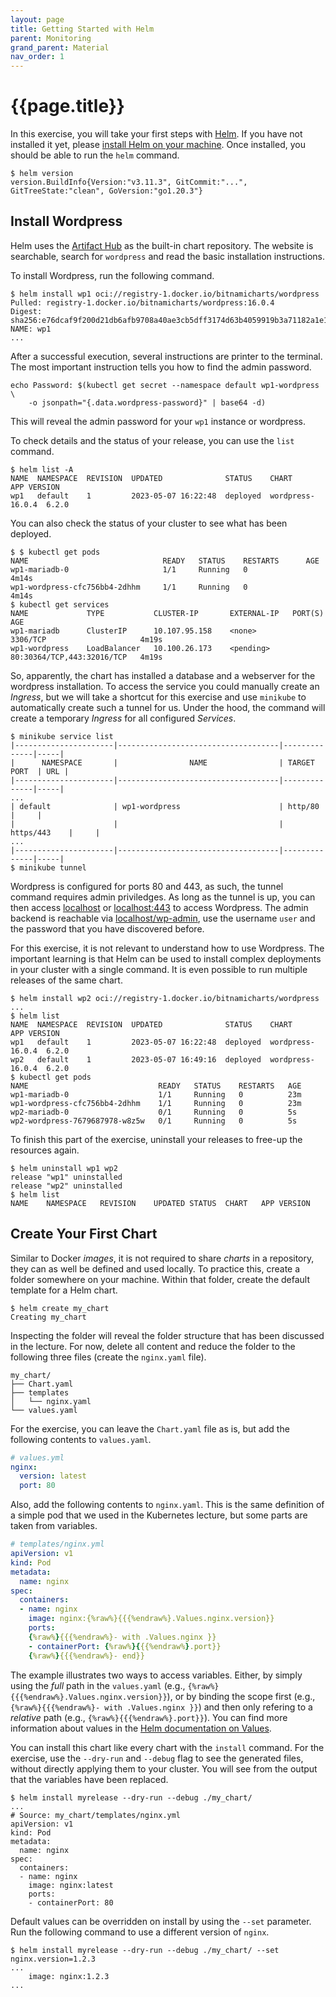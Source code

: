 ```yaml
---
layout: page
title: Getting Started with Helm
parent: Monitoring
grand_parent: Material
nav_order: 1
---
```


# {{page.title}}

In this exercise, you will take your first steps with [Helm][helm].
If you have not installed it yet, please [install Helm on your machine][helm-install].
Once installed, you should be able to run the `helm` command.

    $ helm version
    version.BuildInfo{Version:"v3.11.3", GitCommit:"...", GitTreeState:"clean", GoVersion:"go1.20.3"}

[helm]: https://helm.sh/
[helm-install]: https://helm.sh/docs/intro/install/
[helm-hub]: https://artifacthub.io/

## Install Wordpress

Helm uses the [Artifact Hub][helm-hub] as the built-in chart repository.
The website is searchable, search for `wordpress` and read the basic installation instructions.

To install Wordpress, run the following command.

    $ helm install wp1 oci://registry-1.docker.io/bitnamicharts/wordpress
    Pulled: registry-1.docker.io/bitnamicharts/wordpress:16.0.4
    Digest: sha256:e76dcaf9f200d21db6afb9708a40ae3cb5dff3174d63b4059919b3a71182a1e1
    NAME: wp1
    ...

After a successful execution, several instructions are printer to the terminal.
The most important instruction tells you how to find the admin password.

    echo Password: $(kubectl get secret --namespace default wp1-wordpress \
    	-o jsonpath="{.data.wordpress-password}" | base64 -d)

This will reveal the admin password for your `wp1` instance or wordpress.

To check details and the status of your release, you can use the `list` command.

    $ helm list -A
    NAME  NAMESPACE  REVISION  UPDATED              STATUS    CHART             APP VERSION
    wp1   default    1         2023-05-07 16:22:48  deployed  wordpress-16.0.4  6.2.0

You can also check the status of your cluster to see what has been deployed.

    $ $ kubectl get pods
    NAME                              READY   STATUS    RESTARTS      AGE
    wp1-mariadb-0                     1/1     Running   0             4m14s
    wp1-wordpress-cfc756bb4-2dhhm     1/1     Running   0             4m14s
    $ kubectl get services
    NAME             TYPE           CLUSTER-IP       EXTERNAL-IP   PORT(S)                      AGE
    wp1-mariadb      ClusterIP      10.107.95.158    <none>        3306/TCP                     4m19s
    wp1-wordpress    LoadBalancer   10.100.26.173    <pending>     80:30364/TCP,443:32016/TCP   4m19s

So, apparently, the chart has installed a database and a webserver for the wordpress installation.
To access the service you could manually create an *Ingress*, but we will take a shortcut for this exercise and use `minikube` to automatically create such a tunnel for us.
Under the hood, the command will create a temporary *Ingress* for all configured *Services*.

    $ minikube service list
    |----------------------|------------------------------------|--------------|-----|
    |      NAMESPACE       |                NAME                | TARGET PORT  | URL |
    |----------------------|------------------------------------|--------------|-----|
    ...
    | default              | wp1-wordpress                      | http/80      |     |
    |                      |                                    | https/443    |     |
    ...
    |----------------------|------------------------------------|--------------|-----|
    $ minikube tunnel

Wordpress is configured for ports 80 and 443, as such, the tunnel command requires admin priviledges.
As long as the tunnel is up, you can then access [localhost](http://localhost/) or [localhost:443](http://localhost/) to access Wordpress.
The admin backend is reachable via [localhost/wp-admin](http://localhost/wp-admin), use the username `user` and the password that you have discovered before.

For this exercise, it is not relevant to understand how to use Wordpress.
The important learning is that Helm can be used to install complex deployments in your cluster with a single command.
It is even possible to run multiple releases of the same chart.

    $ helm install wp2 oci://registry-1.docker.io/bitnamicharts/wordpress
    ...
    $ helm list
    NAME  NAMESPACE  REVISION  UPDATED              STATUS    CHART             APP VERSION
    wp1   default    1         2023-05-07 16:22:48  deployed  wordpress-16.0.4  6.2.0
    wp2   default    1         2023-05-07 16:49:16  deployed  wordpress-16.0.4  6.2.0
    $ kubectl get pods
    NAME                             READY   STATUS    RESTARTS   AGE
    wp1-mariadb-0                    1/1     Running   0          23m
    wp1-wordpress-cfc756bb4-2dhhm    1/1     Running   0          23m
    wp2-mariadb-0                    0/1     Running   0          5s
    wp2-wordpress-7679687978-w8z5w   0/1     Running   0          5s

To finish this part of the exercise, uninstall your releases to free-up the resources again.

    $ helm uninstall wp1 wp2
    release "wp1" uninstalled
    release "wp2" uninstalled
    $ helm list
    NAME	NAMESPACE	REVISION	UPDATED	STATUS	CHART	APP VERSION


## Create Your First Chart

Similar to Docker *images*, it is not required to share *charts* in a repository, they can as well be defined and used locally.
To practice this, create a folder somewhere on your machine.
Within that folder, create the default template for a Helm chart.

    $ helm create my_chart
	Creating my_chart

Inspecting the folder will reveal the folder structure that has been discussed in the lecture.
For now, delete all content and reduce the folder to the following three files (create the `nginx.yaml` file).

    my_chart/
    ├── Chart.yaml
    ├── templates
    │   └── nginx.yaml
    └── values.yaml

For the exercise, you can leave the `Chart.yaml` file as is, but add the following contents to `values.yaml`.

```yml
# values.yml
nginx:
  version: latest
  port: 80
```

Also, add the following contents to `nginx.yaml`.
This is the same definition of a simple pod that we used in the Kubernetes lecture, but some parts are taken from variables.

```yml
# templates/nginx.yml
apiVersion: v1
kind: Pod
metadata:
  name: nginx
spec:
  containers:
  - name: nginx
    image: nginx:{%raw%}{{{%endraw%}.Values.nginx.version}}
    ports:
    {%raw%}{{{%endraw%}- with .Values.nginx }}
    - containerPort: {%raw%}{{{%endraw%}.port}}
    {%raw%}{{{%endraw%}- end}}
```
The example illustrates two ways to access variables.
Either, by simply using the *full* path in the `values.yaml` (e.g., `{%raw%}{{{%endraw%}.Values.nginx.version}}`), or by binding the scope first (e.g., `{%raw%}{{{%endraw%}- with .Values.nginx }}`) and then only refering to a *relative* path (e.g., `{%raw%}{{{%endraw%}.port}}`).
You can find more information about values in the [Helm documentation on Values][helm-values].

[helm-values]: https://helm.sh/docs/chart_template_guide/values_files/

You can install this chart like every chart with the `install` command.
For the exercise, use the `--dry-run` and `--debug` flag to see the generated files, without directly applying them to your cluster.
You will see from the output that the variables have been replaced.

    $ helm install myrelease --dry-run --debug ./my_chart/
    ...
    # Source: my_chart/templates/nginx.yml
    apiVersion: v1
    kind: Pod
    metadata:
      name: nginx
    spec:
      containers:
      - name: nginx
        image: nginx:latest
        ports:
        - containerPort: 80

Default values can be overridden on install by using the `--set` parameter.
Run the following command to use a different version of `nginx`.

    $ helm install myrelease --dry-run --debug ./my_chart/ --set nginx.version=1.2.3
    ...
        image: nginx:1.2.3
    ...
